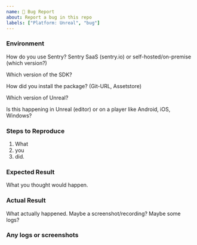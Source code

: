 ```yaml
---
name: 🐞 Bug Report
about: Report a bug in this repo
labels: ["Platform: Unreal", "bug"]
---
```


### Environment

How do you use Sentry?
Sentry SaaS (sentry.io) or self-hosted/on-premise (which version?)

Which version of the SDK?

How did you install the package? (Git-URL, Assetstore)

Which version of Unreal?

Is this happening in Unreal (editor) or on a player like Android, iOS, Windows?

### Steps to Reproduce

1. What
2. you
3. did.

### Expected Result

What you thought would happen.

### Actual Result

What actually happened. Maybe a screenshot/recording? Maybe some logs?


### Any logs or screenshots
